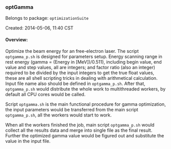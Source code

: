 ### optGamma
Belongs to package: `optimizationSuite`

Created: 2014-05-06, 11:40 CST 

#### Overview:
Optimize the beam energy for an free-electron laser. The script
<code>optgamma_p.sh</code> is designed for parameters setup. Energy 
scanning range in rest energy (gamma = (Energy in [MeV])/0.511),
including begin value, end value and step values, all are integers;
and factor ratio (also an integer) required to be divided by the 
input integers to get the true float values, these are all shell
scripting tricks in dealing with arithmetical calculation. 
Input file name also should be defined in <code>optgamma_p.sh</code>.
After that, <code>optgamma_p.sh</code> would distribute the whole work
to multithreaded workers, by default all CPU cores would be called.

Script <code>optgamma.sh</code> is the main functional procedure for 
gamma optimization, the input parameters would be transferred from
the main script <code>optgamma_p.sh</code>, all the workers would start
to work.

When all the workers finished the job, main script <code>optgamma_p.sh</code>
would collect all the results data and merge into single file as the
final result. Further the optimized gamma value would be figured out
and substitute the value in the input file.
